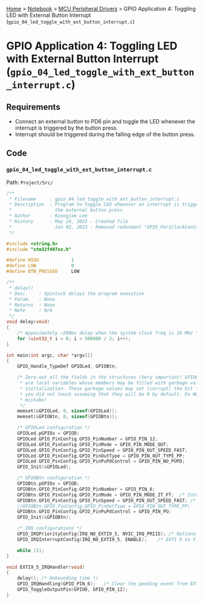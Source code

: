<a href="../../">Home</a> > <a href="../notebook">Notebook</a> > <a href="./">MCU Peripheral Drivers</a> > GPIO Application 4: Toggling LED with External Button Interrupt (`gpio_04_led_toggle_with_ext_button_interrupt.c`)

# GPIO Application 4: Toggling LED with External Button Interrupt (`gpio_04_led_toggle_with_ext_button_interrupt.c`)



## Requirements

* Connect an external button to PD6 pin and toggle the LED whenever the interrupt is triggered by the button press.
* Interrupt should be triggered during the falling edge of the button press.



## Code

### `gpio_04_led_toggle_with_ext_button_interrupt.c`

Path: `Project/Src/`

```c
/**
 * Filename		: gpio_04_led_toggle_with_ext_button_interrupt.c
 * Description	: Program to toggle LED whenever an interrupt is triggered by
 * 				  the external button press
 * Author		: Kyungjae Lee
 * History		: May 24, 2023 - Created file
 * 				  Jun 02, 2023 - Removed redundant 'GPIO_PeriClockControl()'
 */

#include <string.h>
#include "stm32f407xx.h"

#define HIGH			1
#define LOW 			0
#define BTN_PRESSED 	LOW

/**
 * delay()
 * Desc.	: Spinlock delays the program execution
 * Param.	: None
 * Returns	: None
 * Note		: N/A
 */
void delay(void)
{
	/* Appoximately ~200ms delay when the system clock freq is 16 MHz */
	for (uint32_t i = 0; i < 500000 / 2; i++);
}

int main(int argc, char *argv[])
{
	GPIO_Handle_TypeDef GPIOLed, GPIOBtn;

	/* Zero-out all the fields in the structures (Very important! GPIOLed and GPIOBtn
	 * are local variables whose members may be filled with garbage values before
	 * initialization. These garbage values may set (corrupt) the bit fields that
	 * you did not touch assuming that they will be 0 by default. Do NOT make this
	 * mistake!
	 */
	memset(&GPIOLed, 0, sizeof(GPIOLed));
	memset(&GPIOBtn, 0, sizeof(GPIOBtn));

	/* GPIOLed configuration */
	GPIOLed.pGPIOx = GPIOD;
	GPIOLed.GPIO_PinConfig.GPIO_PinNumber = GPIO_PIN_12;
	GPIOLed.GPIO_PinConfig.GPIO_PinMode = GPIO_PIN_MODE_OUT;
	GPIOLed.GPIO_PinConfig.GPIO_PinSpeed = GPIO_PIN_OUT_SPEED_FAST;
	GPIOLed.GPIO_PinConfig.GPIO_PinOutType = GPIO_PIN_OUT_TYPE_PP;
	GPIOLed.GPIO_PinConfig.GPIO_PinPuPdControl = GPIO_PIN_NO_PUPD;
	GPIO_Init(&GPIOLed);

	/* GPIOBtn configuration */
	GPIOBtn.pGPIOx = GPIOD;
	GPIOBtn.GPIO_PinConfig.GPIO_PinNumber = GPIO_PIN_6;
	GPIOBtn.GPIO_PinConfig.GPIO_PinMode = GPIO_PIN_MODE_IT_FT;	/* Interrupt falling-edge */
	GPIOBtn.GPIO_PinConfig.GPIO_PinSpeed = GPIO_PIN_OUT_SPEED_FAST; /* Doesn't matter */
	//GPIOBtn.GPIO_PinConfig.GPIO_PinOutType = GPIO_PIN_OUT_TYPE_PP;	/* N/A */
	GPIOBtn.GPIO_PinConfig.GPIO_PinPuPdControl = GPIO_PIN_PU;
	GPIO_Init(&GPIOBtn);

	/* IRQ configurations */
	GPIO_IRQPriorityConfig(IRQ_NO_EXTI9_5, NVIC_IRQ_PRI15);	/* Optional in this case */
	GPIO_IRQInterruptConfig(IRQ_NO_EXTI9_5, ENABLE);	/* EXTI 9 to 5 */

	while (1);
}

void EXTI9_5_IRQHandler(void)
{
	delay(); /* Debounding time */
	GPIO_IRQHandling(GPIO_PIN_6);	/* Clear the pending event from EXTI line */
	GPIO_ToggleOutputPin(GPIOD, GPIO_PIN_12);
}
```

